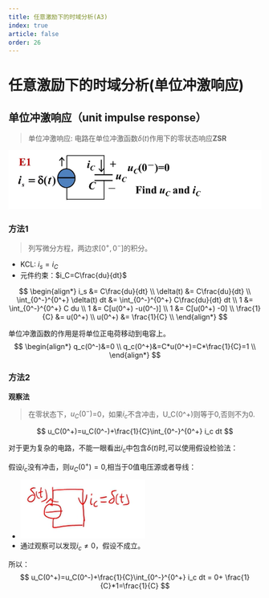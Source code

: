 ```yaml
---
title: 任意激励下的时域分析(A3)
index: true
article: false
order: 26
---
```


# 任意激励下的时域分析(单位冲激响应)

## 单位冲激响应（unit impulse response）

> 单位冲激响应: 电路在单位冲激函数$\delta(t)$作用下的零状态响应**ZSR**



![alt text](assets/images/image-41.png)

### 方法1

> 列写微分方程，两边求$[0^+,0^-]$的积分。

- KCL: $i_s=i_C$
- 元件约束：$i_C=C\frac{du}{dt}$

$$
\begin{align*}
    i_s &= C\frac{du}{dt} \\
    \delta(t) &= C\frac{du}{dt} \\
    \int_{0^-}^{0^+} \delta(t) dt &= \int_{0^-}^{0^+} C\frac{du}{dt} dt \\
    1 &= \int_{0^-}^{0^+} C du \\
    1 &= C[u(0^+) -u(0^-)] \\
    1 &= C[u(0^+) -0] \\
    \frac{1}{C} &= u(0^+) \\
    u(0^+) &= \frac{1}{C} \\
\end{align*}
$$

单位冲激函数的作用是将单位正电荷移动到电容上。
$$
\begin{align*}
    q_c(0^-)&=0 \\
    q_c(0^+)&=C*u(0^+)=C*\frac{1}{C}=1 \\
\end{align*}
$$


### 方法2

**观察法**

> 在零状态下，$u_C(0^-)$=0，如果$i_c$不含冲击，U_C(0^+)则等于0,否则不为0.

$$
u_C(0^+)=u_C(0^-)+\frac{1}{C}\int_{0^-}^{0^+} i_c dt
$$

对于更为复杂的电路，不能一眼看出$i_c$中包含$\delta(t)$时,可以使用假设检验法：

假设$i_c$没有冲击，则$u_C(0^+)=0$,相当于0值电压源或者导线：
- ![alt text](assets/images/image-42.png)
- 通过观察可以发现$i_c\neq0$，假设不成立。

所以：
$$
u_C(0^+)=u_C(0^-)+\frac{1}{C}\int_{0^-}^{0^+} i_c dt = 0+ \frac{1}{C}*1=\frac{1}{C}
$$